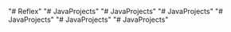 "# Reflex" 
"# JavaProjects" 
"# JavaProjects" 
"# JavaProjects" 
"# JavaProjects" 
"# JavaProjects" 
"# JavaProjects" 
